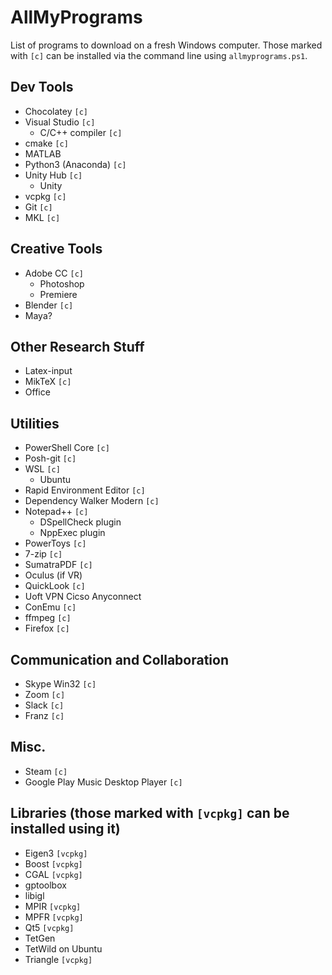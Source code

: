 # AllMyPrograms
List of programs to download on a fresh Windows computer. Those marked with `[c]` can be installed via the command line using `allmyprograms.ps1`.

## Dev Tools
- Chocolatey `[c]`
- Visual Studio `[c]`
  - C/C++ compiler `[c]`
- cmake `[c]`
- MATLAB
- Python3 (Anaconda) `[c]`
- Unity Hub `[c]`
  - Unity
- vcpkg `[c]`
- Git `[c]`
- MKL `[c]`

## Creative Tools
- Adobe CC `[c]`
  - Photoshop
  - Premiere
- Blender `[c]`
- Maya?

## Other Research Stuff
- Latex-input
- MikTeX `[c]`
- Office

## Utilities
- PowerShell Core `[c]`
- Posh-git `[c]`
- WSL `[c]`
  - Ubuntu
- Rapid Environment Editor `[c]`
- Dependency Walker Modern `[c]`
- Notepad++ `[c]`
  - DSpellCheck plugin
  - NppExec plugin
- PowerToys `[c]`
- 7-zip `[c]`
- SumatraPDF `[c]`
- Oculus (if VR)
- QuickLook `[c]`
- Uoft VPN Cicso Anyconnect
- ConEmu `[c]`
- ffmpeg `[c]`
- Firefox `[c]`

## Communication and Collaboration
- Skype Win32 `[c]`
- Zoom `[c]`
- Slack `[c]`
- Franz `[c]`

## Misc.
- Steam `[c]`
- Google Play Music Desktop Player `[c]`

## Libraries (those marked with `[vcpkg]` can be installed using it)
- Eigen3 `[vcpkg]`
- Boost `[vcpkg]`
- CGAL `[vcpkg]`
- gptoolbox
- libigl
- MPIR `[vcpkg]`
- MPFR `[vcpkg]`
- Qt5 `[vcpkg]`
- TetGen
- TetWild on Ubuntu
- Triangle `[vcpkg]`

